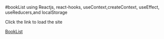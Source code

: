 #bookList
using Reactjs, react-hooks, useContext,createContext, useEffect, useReducers,and localStorage

Click the link to load the site

<a href="https://pedantic-swirles-5915ba.netlify.app/">BookList</a>
